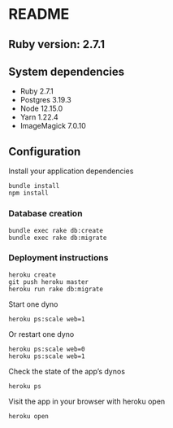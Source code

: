 # README
## Ruby version: 2.7.1

## System dependencies
- Ruby 2.7.1
- Postgres 3.19.3
- Node 12.15.0
- Yarn 1.22.4
- ImageMagick 7.0.10

## Configuration
Install your application dependencies

```
bundle install
npm install
```

### Database creation

```
bundle exec rake db:create
bundle exec rake db:migrate
```

### Deployment instructions

```
heroku create
git push heroku master
heroku run rake db:migrate
```

Start one dyno

```
heroku ps:scale web=1
```

Or restart one dyno

```
heroku ps:scale web=0
heroku ps:scale web=1
```

Check the state of the app’s dynos

```
heroku ps
```

Visit the app in your browser with heroku open

```
heroku open
```